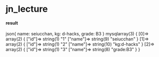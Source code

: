 # jn_lecture

#### result
json{ name: seiucchan, kg: d-hacks, grade: B3 } mysqlarray(3) { [0]=> array(2) { ["id"]=> string(1) "1" ["name"]=> string(9) "seiucchan" } [1]=> array(2) { ["id"]=> string(1) "2" ["name"]=> string(10) "kg:d-hacks" } [2]=> array(2) { ["id"]=> string(1) "3" ["name"]=> string(8) "grade:B3" } }
